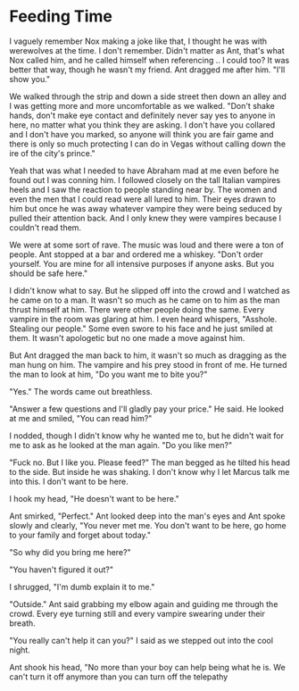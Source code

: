 # Feeding Time 
I vaguely remember Nox making a joke like that, I thought he was with werewolves at the time.  I don't remember.  Didn't matter as Ant, that's what Nox called him, and he called himself when referencing .. I could too?  It was better that way, though he wasn't my friend.  Ant dragged me after him.  "I'll show you."

We walked through the strip and down a side street then down an alley and I was getting more and more uncomfortable as we walked.  "Don't shake hands, don't make eye contact and definitely never say yes to anyone in here, no matter what you think they are asking.  I don't have you collared and I don't have you marked, so anyone will think you are fair game and there is only so much protecting I can do in Vegas without calling down the ire of the city's prince."

Yeah that was what I needed to have Abraham mad at me even before he found out I was conning him.  I followed closely on the tall  Italian vampires heels and I saw the reaction to people standing near by.  The women and even the men that I could read were all lured to him.  Their eyes drawn to him but once he was away whatever vampire they were being seduced by pulled their attention back.  And I only knew they were vampires because I couldn't read them.

We were at some sort of rave.  The music was loud and there were a ton of people.  Ant stopped at a bar and ordered me a whiskey.  "Don't order yourself.  You are mine for all intensive purposes if anyone asks.  But you should be safe here."

I didn't know what to say. But he slipped off into the crowd and I watched as he came on to a man.  It wasn't so much as he came on to him as the man thrust himself at him.  There were other people doing the same.  Every vampire in the room was glaring at him.  I even heard whispers, "Asshole.  Stealing our people."  Some even swore to his face and he just smiled at them.  It wasn't apologetic but no one made a move against him.  

But Ant dragged the man back to him, it wasn't so much as dragging as the man hung on him.  The vampire and his prey stood in front of me.  He turned the man to look at him, "Do you want me to bite you?"

"Yes."  The words came out breathless.  

"Answer a few questions and I'll gladly pay your price."   He said.  He looked at me and smiled, "You can read him?"

I nodded, though I didn't know why he wanted me to, but he didn't wait for me to ask as he looked at the man again.  "Do you like men?"

"Fuck no.  But I like you.  Please feed?"  The man begged as he tilted his head to the side.   But inside he was shaking.  I don't know why I let Marcus talk me into this.  I don't want to be here.

I hook my head, "He doesn't want to be here."

Ant smirked, "Perfect."  Ant looked deep into the man's eyes and Ant spoke slowly and clearly, "You  never met me.  You don't want to be here, go home to your family and forget about today."

"So why did you bring me here?"  

"You haven't figured it out?"

I shrugged, "I'm dumb explain it to me."

"Outside."  Ant said grabbing my elbow again and guiding me through the crowd.  Every eye turning still and every vampire swearing under their breath.

"You really can't help it can you?"  I said as we stepped out into the cool night.

Ant shook his head, "No more than your boy can help being what he is.  We can't turn it off anymore than you can turn off the telepathy
<!--stackedit_data:
eyJoaXN0b3J5IjpbLTEyNjk0MjgxMzAsMTUxMzQ0NzY0NF19
-->
